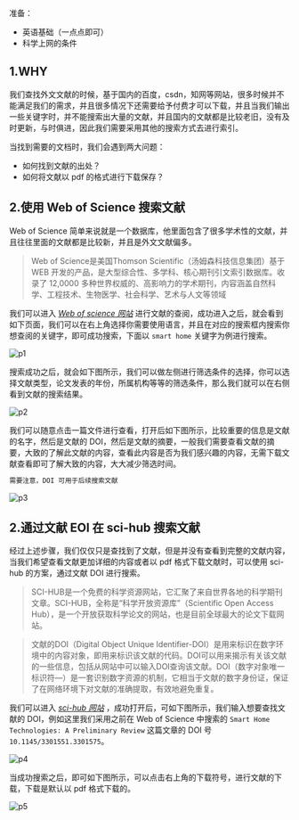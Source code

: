 准备：

- 英语基础（一点点即可）
- 科学上网的条件

## 1.WHY

我们查找外文文献的时候，基于国内的百度，csdn，知网等网站，很多时候并不能满足我们的需求，并且很多情况下还需要给予付费才可以下载，并且当我们输出一些关键字时，并不能搜索出大量的文献，并且国内的文献都是比较老旧，没有及时更新，与时俱进，因此我们需要采用其他的搜索方式去进行索引。

当找到需要的文档时，我们会遇到两大问题：
- 如何找到文献的出处？
- 如何将文献以 pdf 的格式进行下载保存？


## 2.使用 Web of Science 搜索文献

Web of Science 简单来说就是一个数据库，他里面包含了很多学术性的文献，并且往往里面的文献都是比较新，并且是外文文献偏多。
> Web of Science是美国Thomson Scientific（汤姆森科技信息集团）基于 WEB 开发的产品，是大型综合性、多学科、核心期刊引文索引数据库。收录了 12,0000 多种世界权威的、高影响力的学术期刊，内容涵盖自然科学、工程技术、生物医学、社会科学、艺术与人文等领域

我们可以进入 [*Web of science 网站*](https://www.webofscience.com/wos/woscc/basic-search) 进行文献的查阅，成功进入之后，就会看到如下页面，我们可以在右上角选择你需要使用语言，并且在对应的搜索框内搜索你想查阅的关键字，即可成功搜索，下面以 `smart home` 关键字为例进行搜索。

![p1](/外文文献-查找-下载/p1.png)

搜索成功之后，就会如下图所示，我们可以做左侧进行筛选条件的选择，你可以选择文献类型，论文发表的年份，所属机构等等的筛选条件，那么我们就可以在右侧看到文献的搜索结果。

![p2](/外文文献-查找-下载/p2.jpg)

我们可以随意点击一篇文件进行查看，打开后如下图所示，比较重要的信息是文献的名字，然后是文献的 DOI，然后是文献的摘要，一般我们需要查看文献的摘要，大致的了解此文献的内容，查看此内容是否为我们感兴趣的内容，无需下载文献查看即可了解大致的内容，大大减少筛选时间。
```markdown
需要注意，DOI 可用于后续搜索文献
```
![p3](/外文文献-查找-下载/p3.jpg)


## 2.通过文献 EOI 在 sci-hub 搜索文献

经过上述步骤，我们仅仅只是查找到了文献，但是并没有查看到完整的文献内容，当我们希望查看文献更加详细的内容或者以 pdf 格式下载文献时，可以使用 sci-hub 的方案，通过文献 DOI 进行搜索。
>SCI-HUB是一个免费的科学资源网站，它汇聚了来自世界各地的科学期刊文章。SCI-HUB，全称是“科学开放资源库”（Scientific Open Access Hub），是一个开放获取科学论文的网站，也是目前全球最大的论文下载网站。

>文献的DOI（Digital Object Unique Identifier-DOI）是用来标识在数字环境中的内容对象，即用来标识该文献的代码。DOI可以用来揭示有关该文献的一些信息，包括从网站中可以输入DOI查询该文献。DOI（数字对象唯一标识符—）是一套识别数字资源的机制，它相当于文献的数字身份证，保证了在网络环境下对文献的准确提取，有效地避免重复。

我们可以进入 [*sci-hub 网站*](https://www.sci-hub.ren/) ，成功打开后，可如下图所示，我们输入想要查找文献的 DOI，例如这里我们采用之前在 Web of Science 中搜索的 `Smart Home Technologies: A Preliminary Review` 这篇文章的 DOI 号 `10.1145/3301551.3301575`。

![p4](/外文文献-查找-下载/p4.jpg)

当成功搜索之后，即可如下图所示，可以点击右上角的下载符号，进行文献的下载，下载是默认以 pdf 格式下载的。

![p5](/外文文献-查找-下载/p5.jpg)